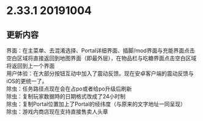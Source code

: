 # 2.33.1 20191004

## 更新内容

界面：在主菜单、去混淆选择、Portal详细界面、插脚/mod界面与充能界面点击空白区域将直接返回到地图界面（即最外层），在物品栏与吃糖界面点击空白区域将返回到上一个界面  
用户体验：在大部分按钮互动中加入了震动反馈。现在安卓客户端的震动反馈与iOS的更统一了。  
除虫：任务路径点现在会在占po或者给po升级后刷新  
除虫：复制玩家数据時的日期格式改成了24小时制  
除虫：复制Portal位置加上了Portal的经纬度（与原来的文字地址一同呈现）  
除虫：游戏内商店现在支持直接售卖人头章  

